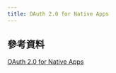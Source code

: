 ```yaml
---
title: OAuth 2.0 for Native Apps
---
```


## 參考資料

[OAuth 2.0 for Native Apps](https://tools.ietf.org/html/rfc8252)
